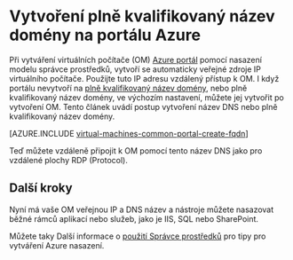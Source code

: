 <properties
   pageTitle="Vytvoření plně kvalifikovaný název domény pro virtuálního počítače Azure portálu | Microsoft Azure"
   description="Naučte se vytvářet plně kvalifikovaný název domény nebo plně kvalifikovaný název domény pro odpovědi zdroje na základě virtuálního počítače na portálu Azure."
   services="virtual-machines-windows"
   documentationCenter=""
   authors="iainfoulds"
   manager="timlt"
   editor="tysonn"
   tags="azure-resource-manager"/>

<tags
   ms.service="virtual-machines-windows"
   ms.devlang="na"
   ms.topic="article"
   ms.tgt_pltfrm="vm-windows"
   ms.workload="infrastructure-services"
   ms.date="08/24/2016"
   ms.author="iainfou"/>

# <a name="create-a-fully-qualified-domain-name-in-the-azure-portal"></a>Vytvoření plně kvalifikovaný název domény na portálu Azure
Při vytváření virtuálních počítače (OM) [Azure portál](https://portal.azure.com) pomocí nasazení modelu správce prostředků, vytvoří se automaticky veřejné zdroje IP virtuálního počítače. Použijte tuto IP adresu vzdálený přístup k OM. I když portálu nevytvoří na [plně kvalifikovaný název domény](https://en.wikipedia.org/wiki/Fully_qualified_domain_name), nebo plně kvalifikovaný název domény, ve výchozím nastavení, můžete jej vytvořit po vytvoření OM. Tento článek uvádí postup vytvoření název DNS nebo plně kvalifikovaný název domény.

[AZURE.INCLUDE [virtual-machines-common-portal-create-fqdn](../../includes/virtual-machines-common-portal-create-fqdn.md)]

Teď můžete vzdáleně připojit k OM pomocí tento název DNS jako pro vzdálené plochy RDP (Protocol).

## <a name="next-steps"></a>Další kroky
Nyní má vaše OM veřejnou IP a DNS název a nástroje můžete nasazovat běžné rámců aplikací nebo služeb, jako je IIS, SQL nebo SharePoint.

Můžete taky Další informace o [použití Správce prostředků](../azure-resource-manager/resource-group-overview.md) pro tipy pro vytváření Azure nasazení.